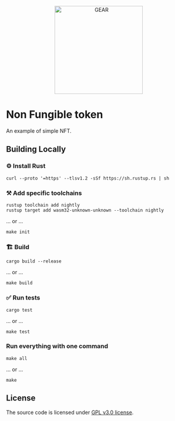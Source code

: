 <p align="center">
  <a href="https://gitpod.io/#https://github.com/gear-quick-start/non-fungible-token">
    <img src="https://gitpod.io/button/open-in-gitpod.svg" width="240" alt="GEAR">
  </a>
</p>

# Non Fungible token
An example of simple NFT.

## Building Locally

### ⚙️ Install Rust

```shell
curl --proto '=https' --tlsv1.2 -sSf https://sh.rustup.rs | sh
```

### ⚒️ Add specific toolchains

```shell
rustup toolchain add nightly
rustup target add wasm32-unknown-unknown --toolchain nightly
```

... or ...

```shell
make init
```

### 🏗️ Build

```shell
cargo build --release
```

... or ...

```shell
make build
```

### ✅ Run tests

```shell
cargo test
```

... or ...

```shell
make test
```

### Run everything with one command

```shell
make all
```

... or ...

```shell
make
```

## License

The source code is licensed under [GPL v3.0 license](LICENSE).
